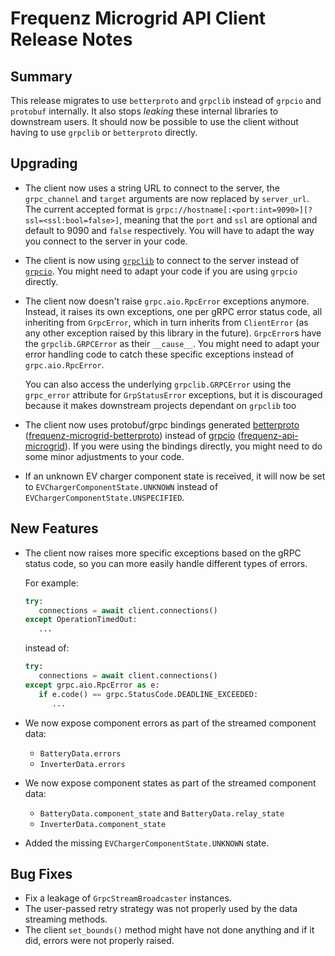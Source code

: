 # Frequenz Microgrid API Client Release Notes

## Summary

This release migrates to use `betterproto` and `grpclib` instead of `grpcio` and `protobuf` internally. It also stops *leaking* these internal libraries to downstream users. It should now be possible to use the client without having to use `grpclib` or `betterproto` directly.

## Upgrading

- The client now uses a string URL to connect to the server, the `grpc_channel` and `target` arguments are now replaced by `server_url`. The current accepted format is `grpc://hostname[:<port:int=9090>][?ssl=<ssl:bool=false>]`, meaning that the `port` and `ssl` are optional and default to 9090 and `false` respectively. You will have to adapt the way you connect to the server in your code.

- The client is now using [`grpclib`](https://pypi.org/project/grpclib/) to connect to the server instead of [`grpcio`](https://pypi.org/project/grpcio/). You might need to adapt your code if you are using `grpcio` directly.

- The client now doesn't raise `grpc.aio.RpcError` exceptions anymore. Instead, it raises its own exceptions, one per gRPC error status code, all inheriting from `GrpcError`, which in turn inherits from `ClientError` (as any other exception raised by this library in the future). `GrpcError`s have the `grpclib.GRPCError` as their `__cause__`. You might need to adapt your error handling code to catch these specific exceptions instead of `grpc.aio.RpcError`.

   You can also access the underlying `grpclib.GRPCError` using the `grpc_error` attribute for `GrpStatusError` exceptions, but it is discouraged because it makes downstream projects dependant on `grpclib` too

- The client now uses protobuf/grpc bindings generated [betterproto](https://github.com/danielgtaylor/python-betterproto) ([frequenz-microgrid-betterproto](https://github.com/frequenz-floss/frequenz-microgrid-betterproto-python)) instead of [grpcio](https://pypi.org/project/grpcio/) ([frequenz-api-microgrid](https://github.com/frequenz-floss/frequenz-api-microgrid)). If you were using the bindings directly, you might need to do some minor adjustments to your code.

- If an unknown EV charger component state is received, it will now be set to `EVChargerComponentState.UNKNOWN` instead of `EVChargerComponentState.UNSPECIFIED`.

## New Features

- The client now raises more specific exceptions based on the gRPC status code, so you can more easily handle different types of errors.

   For example:

   ```python
   try:
      connections = await client.connections()
   except OperationTimedOut:
      ...
   ```

   instead of:

   ```python
   try:
      connections = await client.connections()
   except grpc.aio.RpcError as e:
      if e.code() == grpc.StatusCode.DEADLINE_EXCEEDED:
         ...
   ```

- We now expose component errors as part of the streamed component data:

   * `BatteryData.errors`
   * `InverterData.errors`

- We now expose component states as part of the streamed component data:

   * `BatteryData.component_state` and `BatteryData.relay_state`
   * `InverterData.component_state`

- Added the missing `EVChargerComponentState.UNKNOWN` state.

## Bug Fixes

- Fix a leakage of `GrpcStreamBroadcaster` instances.
- The user-passed retry strategy was not properly used by the data streaming methods.
- The client `set_bounds()` method might have not done anything and if it did, errors were not properly raised.
